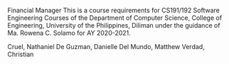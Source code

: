 Financial Manager
This is a course requirements for CS191/192 Software Engineering Courses of the Department of Computer Science, College of Engineering, University of the Philippines, Diliman under the guidance of Ma. Rowena C. Solamo for AY 2020-2021.

Cruel, Nathaniel
De Guzman, Danielle
Del Mundo, Matthew
Verdad, Christian
